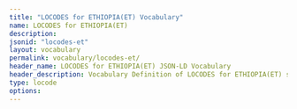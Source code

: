 ```yaml
---
title: "LOCODES for ETHIOPIA(ET) Vocabulary"
name: LOCODES for ETHIOPIA(ET) 
description: 
jsonid: "locodes-et"
layout: vocabulary
permalink: vocabulary/locodes-et/
header_name: LOCODES for ETHIOPIA(ET) JSON-LD Vocabulary
header_description: Vocabulary Definition of LOCODES for ETHIOPIA(ET) semantics in HTML format. JSON-LD format is available at [locodes-et.jsonld](https://edi3.org/vocabulary/locodes-et.jsonld)
type: locode
options:
---
```

